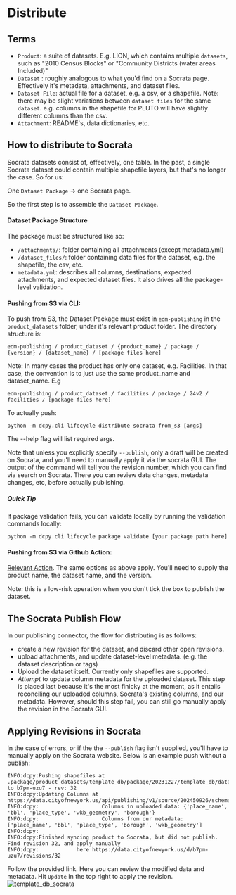 # Distribute

## Terms
- `Product`: a suite of datasets. E.g. LION, which contains multiple `datasets`, such as "2010 Census Blocks" or "Community Districts (water areas Included)"
- `Dataset` : roughly analogous to what you'd find on a Socrata page. Effectively it's metadata, attachments, and dataset files. 
- `Dataset File`: actual file for a dataset, e.g. a csv, or a shapefile. Note: there may be slight variations between `dataset files` for the same `dataset`. e.g. columns in the shapefile for PLUTO will have slightly different columns than the csv. 
- `Attachment`: README's, data dictionaries, etc.

## How to distribute to Socrata
Socrata datasets consist of, effectively, one table. In the past, a single Socrata dataset could contain multiple shapefile layers, but that's no longer the case. So for us:

One `Dataset Package` -> one Socrata page.

So the first step is to assemble the `Dataset Package`.

#### Dataset Package Structure
The package must be structured like so:
- `/attachments/`: folder containing all attachments (except metadata.yml)
- `/dataset_files/`: folder containing data files for the dataset, e.g. the shapefile, the csv, etc.
- `metadata.yml`: describes all columns, destinations, expected attachments, and expected dataset files. It also drives all the package-level validation.

#### Pushing from S3 via CLI:

To push from S3, the Dataset Package must exist in `edm-publishing` in the `product_datasets` folder, under it's relevant product folder. The directory structure is:
```
edm-publishing / product_dataset / {product_name} / package / {version} / {dataset_name} / [package files here]
```
Note: In many cases the product has only one dataset, e.g. Facilities. In that case, the convention is to just use the same product_name and dataset_name. E.g 
```
edm-publishing / product_dataset / facilities / package / 24v2 / facilities / [package files here]
```
To actually push:
```
python -m dcpy.cli lifecycle distribute socrata from_s3 [args]
```
The --help flag will list required args.

Note that unless you explicitly specify `--publish`, only a draft will be created on Socrata, and you'll need to manually apply it via the socrata GUI. The output of the command will tell you the revision number, which you can find via search on Socrata. There you can review data changes, metadata changes, etc, before actually publishing. 

##### Quick Tip
If package validation fails, you can validate locally by running the validation commands locally:
```
python -m dcpy.cli lifecycle package validate [your package path here]
```

#### Pushing from S3 via Github Action:
[Relevant Action](https://github.com/NYCPlanning/data-engineering/actions/workflows/socrata_publish_dataset.yml). The same options as above apply. You'll need to supply the product name, the dataset name, and the version.

Note: this is a low-risk operation when you don't tick the box to publish the dataset. 

## The Socrata Publish Flow
In our publishing connector, the flow for distributing is as follows: 

- create a new revision for the dataset, and discard other open revisions. 
- upload attachments, and update dataset-level metadata. (e.g. the dataset description or tags) 
- Upload the dataset itself. Currently only shapefiles are supported. 
- _Attempt_ to update column metadata for the uploaded dataset. This step is placed last because it's the most finicky at the moment, as it entails reconciling our uploaded columns, Socrata's existing columns, and our metadata. However, should this step fail, you can still go manually apply the revision in the Socrata GUI. 

## Applying Revisions in Socrata

In the case of errors, or if the the `--publish` flag isn't supplied, you'll have to manually apply on the Socrata website. Below is an example push without a publish:

```
INFO:dcpy:Pushing shapefiles at .package/product_datasets/template_db/package/20231227/template_db/dataset_files/templatedb_points.shp.zip to b7pm-uzu7 - rev: 32
INFO:dcpy:Updating Columns at https://data.cityofnewyork.us/api/publishing/v1/source/202450926/schema/199848287
INFO:dcpy:                    Columns in uploaded data: {'place_name', 'bbl', 'place_type', 'wkb_geometry', 'borough'}
INFO:dcpy:                    Columns from our metadata: ['place_name', 'bbl', 'place_type', 'borough', 'wkb_geometry']
INFO:dcpy:
INFO:dcpy:Finished syncing product to Socrata, but did not publish. Find revision 32, and apply manually
INFO:dcpy:            here https://data.cityofnewyork.us/d/b7pm-uzu7/revisions/32
```

Follow the provided link. Here you can review the modified data and metadata. Hit `Update` in the top right to apply the revision. 
![template_db_socrata](https://github.com/NYCPlanning/data-engineering/assets/11164730/b0c24251-00e3-4be1-99a6-6cf015240cc6)

